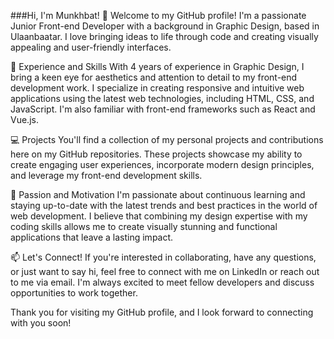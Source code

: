 ###Hi, I'm Munkhbat! 👋
Welcome to my GitHub profile! I'm a passionate Junior Front-end Developer with a background in Graphic Design, based in Ulaanbaatar. I love bringing ideas to life through code and creating visually appealing and user-friendly interfaces.

🚀 Experience and Skills
With 4 years of experience in Graphic Design, I bring a keen eye for aesthetics and attention to detail to my front-end development work. I specialize in creating responsive and intuitive web applications using the latest web technologies, including HTML, CSS, and JavaScript. I'm also familiar with front-end frameworks such as React and Vue.js.

💻 Projects
You'll find a collection of my personal projects and contributions here on my GitHub repositories. These projects showcase my ability to create engaging user experiences, incorporate modern design principles, and leverage my front-end development skills.

🌟 Passion and Motivation
I'm passionate about continuous learning and staying up-to-date with the latest trends and best practices in the world of web development. I believe that combining my design expertise with my coding skills allows me to create visually stunning and functional applications that leave a lasting impact.

📫 Let's Connect!
If you're interested in collaborating, have any questions, or just want to say hi, feel free to connect with me on LinkedIn or reach out to me via email. I'm always excited to meet fellow developers and discuss opportunities to work together.

Thank you for visiting my GitHub profile, and I look forward to connecting with you soon!

<!-- Optional: Add badges or any additional information you'd like to highlight -->
